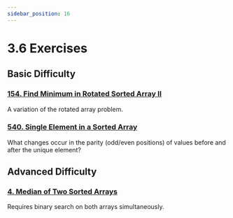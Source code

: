 ```yaml
---
sidebar_position: 16
---
```


# 3.6 Exercises

## Basic Difficulty

### [154. Find Minimum in Rotated Sorted Array II](https://leetcode.com/problems/find-minimum-in-rotated-sorted-array-ii/)

A variation of the rotated array problem.

### [540. Single Element in a Sorted Array](https://leetcode.com/problems/single-element-in-a-sorted-array/)

What changes occur in the parity (odd/even positions) of values before and after the unique element?

## Advanced Difficulty

### [4. Median of Two Sorted Arrays](https://leetcode.com/problems/median-of-two-sorted-arrays/)

Requires binary search on both arrays simultaneously.